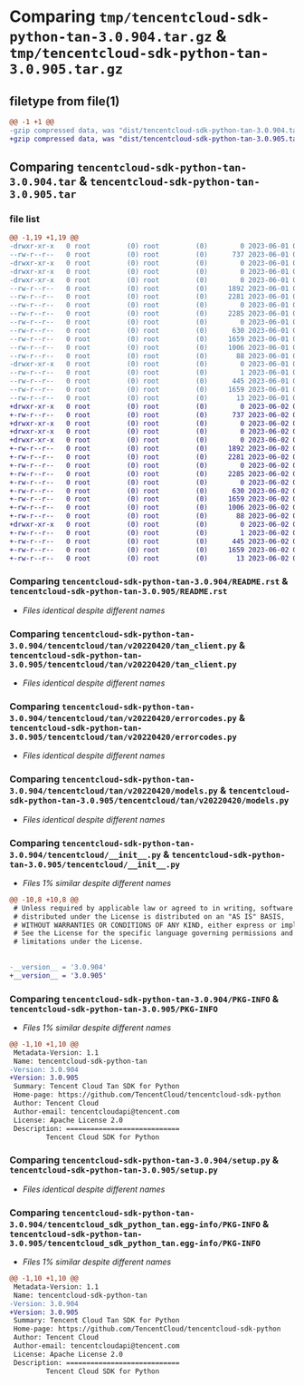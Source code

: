 # Comparing `tmp/tencentcloud-sdk-python-tan-3.0.904.tar.gz` & `tmp/tencentcloud-sdk-python-tan-3.0.905.tar.gz`

## filetype from file(1)

```diff
@@ -1 +1 @@
-gzip compressed data, was "dist/tencentcloud-sdk-python-tan-3.0.904.tar", last modified: Thu Jun  1 02:46:03 2023, max compression
+gzip compressed data, was "dist/tencentcloud-sdk-python-tan-3.0.905.tar", last modified: Fri Jun  2 00:38:53 2023, max compression
```

## Comparing `tencentcloud-sdk-python-tan-3.0.904.tar` & `tencentcloud-sdk-python-tan-3.0.905.tar`

### file list

```diff
@@ -1,19 +1,19 @@
-drwxr-xr-x   0 root         (0) root         (0)        0 2023-06-01 02:46:03.000000 tencentcloud-sdk-python-tan-3.0.904/
--rw-r--r--   0 root         (0) root         (0)      737 2023-06-01 02:46:03.000000 tencentcloud-sdk-python-tan-3.0.904/README.rst
-drwxr-xr-x   0 root         (0) root         (0)        0 2023-06-01 02:46:03.000000 tencentcloud-sdk-python-tan-3.0.904/tencentcloud/
-drwxr-xr-x   0 root         (0) root         (0)        0 2023-06-01 02:46:03.000000 tencentcloud-sdk-python-tan-3.0.904/tencentcloud/tan/
-drwxr-xr-x   0 root         (0) root         (0)        0 2023-06-01 02:46:03.000000 tencentcloud-sdk-python-tan-3.0.904/tencentcloud/tan/v20220420/
--rw-r--r--   0 root         (0) root         (0)     1892 2023-06-01 02:46:03.000000 tencentcloud-sdk-python-tan-3.0.904/tencentcloud/tan/v20220420/tan_client.py
--rw-r--r--   0 root         (0) root         (0)     2281 2023-06-01 02:46:03.000000 tencentcloud-sdk-python-tan-3.0.904/tencentcloud/tan/v20220420/errorcodes.py
--rw-r--r--   0 root         (0) root         (0)        0 2023-06-01 02:46:03.000000 tencentcloud-sdk-python-tan-3.0.904/tencentcloud/tan/v20220420/__init__.py
--rw-r--r--   0 root         (0) root         (0)     2285 2023-06-01 02:46:03.000000 tencentcloud-sdk-python-tan-3.0.904/tencentcloud/tan/v20220420/models.py
--rw-r--r--   0 root         (0) root         (0)        0 2023-06-01 02:46:03.000000 tencentcloud-sdk-python-tan-3.0.904/tencentcloud/tan/__init__.py
--rw-r--r--   0 root         (0) root         (0)      630 2023-06-01 02:46:03.000000 tencentcloud-sdk-python-tan-3.0.904/tencentcloud/__init__.py
--rw-r--r--   0 root         (0) root         (0)     1659 2023-06-01 02:46:03.000000 tencentcloud-sdk-python-tan-3.0.904/PKG-INFO
--rw-r--r--   0 root         (0) root         (0)     1006 2023-06-01 02:46:03.000000 tencentcloud-sdk-python-tan-3.0.904/setup.py
--rw-r--r--   0 root         (0) root         (0)       88 2023-06-01 02:46:03.000000 tencentcloud-sdk-python-tan-3.0.904/setup.cfg
-drwxr-xr-x   0 root         (0) root         (0)        0 2023-06-01 02:46:03.000000 tencentcloud-sdk-python-tan-3.0.904/tencentcloud_sdk_python_tan.egg-info/
--rw-r--r--   0 root         (0) root         (0)        1 2023-06-01 02:46:03.000000 tencentcloud-sdk-python-tan-3.0.904/tencentcloud_sdk_python_tan.egg-info/dependency_links.txt
--rw-r--r--   0 root         (0) root         (0)      445 2023-06-01 02:46:03.000000 tencentcloud-sdk-python-tan-3.0.904/tencentcloud_sdk_python_tan.egg-info/SOURCES.txt
--rw-r--r--   0 root         (0) root         (0)     1659 2023-06-01 02:46:03.000000 tencentcloud-sdk-python-tan-3.0.904/tencentcloud_sdk_python_tan.egg-info/PKG-INFO
--rw-r--r--   0 root         (0) root         (0)       13 2023-06-01 02:46:03.000000 tencentcloud-sdk-python-tan-3.0.904/tencentcloud_sdk_python_tan.egg-info/top_level.txt
+drwxr-xr-x   0 root         (0) root         (0)        0 2023-06-02 00:38:53.000000 tencentcloud-sdk-python-tan-3.0.905/
+-rw-r--r--   0 root         (0) root         (0)      737 2023-06-02 00:38:53.000000 tencentcloud-sdk-python-tan-3.0.905/README.rst
+drwxr-xr-x   0 root         (0) root         (0)        0 2023-06-02 00:38:53.000000 tencentcloud-sdk-python-tan-3.0.905/tencentcloud/
+drwxr-xr-x   0 root         (0) root         (0)        0 2023-06-02 00:38:53.000000 tencentcloud-sdk-python-tan-3.0.905/tencentcloud/tan/
+drwxr-xr-x   0 root         (0) root         (0)        0 2023-06-02 00:38:53.000000 tencentcloud-sdk-python-tan-3.0.905/tencentcloud/tan/v20220420/
+-rw-r--r--   0 root         (0) root         (0)     1892 2023-06-02 00:38:53.000000 tencentcloud-sdk-python-tan-3.0.905/tencentcloud/tan/v20220420/tan_client.py
+-rw-r--r--   0 root         (0) root         (0)     2281 2023-06-02 00:38:53.000000 tencentcloud-sdk-python-tan-3.0.905/tencentcloud/tan/v20220420/errorcodes.py
+-rw-r--r--   0 root         (0) root         (0)        0 2023-06-02 00:38:53.000000 tencentcloud-sdk-python-tan-3.0.905/tencentcloud/tan/v20220420/__init__.py
+-rw-r--r--   0 root         (0) root         (0)     2285 2023-06-02 00:38:53.000000 tencentcloud-sdk-python-tan-3.0.905/tencentcloud/tan/v20220420/models.py
+-rw-r--r--   0 root         (0) root         (0)        0 2023-06-02 00:38:53.000000 tencentcloud-sdk-python-tan-3.0.905/tencentcloud/tan/__init__.py
+-rw-r--r--   0 root         (0) root         (0)      630 2023-06-02 00:38:53.000000 tencentcloud-sdk-python-tan-3.0.905/tencentcloud/__init__.py
+-rw-r--r--   0 root         (0) root         (0)     1659 2023-06-02 00:38:53.000000 tencentcloud-sdk-python-tan-3.0.905/PKG-INFO
+-rw-r--r--   0 root         (0) root         (0)     1006 2023-06-02 00:38:53.000000 tencentcloud-sdk-python-tan-3.0.905/setup.py
+-rw-r--r--   0 root         (0) root         (0)       88 2023-06-02 00:38:53.000000 tencentcloud-sdk-python-tan-3.0.905/setup.cfg
+drwxr-xr-x   0 root         (0) root         (0)        0 2023-06-02 00:38:53.000000 tencentcloud-sdk-python-tan-3.0.905/tencentcloud_sdk_python_tan.egg-info/
+-rw-r--r--   0 root         (0) root         (0)        1 2023-06-02 00:38:53.000000 tencentcloud-sdk-python-tan-3.0.905/tencentcloud_sdk_python_tan.egg-info/dependency_links.txt
+-rw-r--r--   0 root         (0) root         (0)      445 2023-06-02 00:38:53.000000 tencentcloud-sdk-python-tan-3.0.905/tencentcloud_sdk_python_tan.egg-info/SOURCES.txt
+-rw-r--r--   0 root         (0) root         (0)     1659 2023-06-02 00:38:53.000000 tencentcloud-sdk-python-tan-3.0.905/tencentcloud_sdk_python_tan.egg-info/PKG-INFO
+-rw-r--r--   0 root         (0) root         (0)       13 2023-06-02 00:38:53.000000 tencentcloud-sdk-python-tan-3.0.905/tencentcloud_sdk_python_tan.egg-info/top_level.txt
```

### Comparing `tencentcloud-sdk-python-tan-3.0.904/README.rst` & `tencentcloud-sdk-python-tan-3.0.905/README.rst`

 * *Files identical despite different names*

### Comparing `tencentcloud-sdk-python-tan-3.0.904/tencentcloud/tan/v20220420/tan_client.py` & `tencentcloud-sdk-python-tan-3.0.905/tencentcloud/tan/v20220420/tan_client.py`

 * *Files identical despite different names*

### Comparing `tencentcloud-sdk-python-tan-3.0.904/tencentcloud/tan/v20220420/errorcodes.py` & `tencentcloud-sdk-python-tan-3.0.905/tencentcloud/tan/v20220420/errorcodes.py`

 * *Files identical despite different names*

### Comparing `tencentcloud-sdk-python-tan-3.0.904/tencentcloud/tan/v20220420/models.py` & `tencentcloud-sdk-python-tan-3.0.905/tencentcloud/tan/v20220420/models.py`

 * *Files identical despite different names*

### Comparing `tencentcloud-sdk-python-tan-3.0.904/tencentcloud/__init__.py` & `tencentcloud-sdk-python-tan-3.0.905/tencentcloud/__init__.py`

 * *Files 1% similar despite different names*

```diff
@@ -10,8 +10,8 @@
 # Unless required by applicable law or agreed to in writing, software
 # distributed under the License is distributed on an "AS IS" BASIS,
 # WITHOUT WARRANTIES OR CONDITIONS OF ANY KIND, either express or implied.
 # See the License for the specific language governing permissions and
 # limitations under the License.
 
 
-__version__ = '3.0.904'
+__version__ = '3.0.905'
```

### Comparing `tencentcloud-sdk-python-tan-3.0.904/PKG-INFO` & `tencentcloud-sdk-python-tan-3.0.905/PKG-INFO`

 * *Files 1% similar despite different names*

```diff
@@ -1,10 +1,10 @@
 Metadata-Version: 1.1
 Name: tencentcloud-sdk-python-tan
-Version: 3.0.904
+Version: 3.0.905
 Summary: Tencent Cloud Tan SDK for Python
 Home-page: https://github.com/TencentCloud/tencentcloud-sdk-python
 Author: Tencent Cloud
 Author-email: tencentcloudapi@tencent.com
 License: Apache License 2.0
 Description: ============================
         Tencent Cloud SDK for Python
```

### Comparing `tencentcloud-sdk-python-tan-3.0.904/setup.py` & `tencentcloud-sdk-python-tan-3.0.905/setup.py`

 * *Files identical despite different names*

### Comparing `tencentcloud-sdk-python-tan-3.0.904/tencentcloud_sdk_python_tan.egg-info/PKG-INFO` & `tencentcloud-sdk-python-tan-3.0.905/tencentcloud_sdk_python_tan.egg-info/PKG-INFO`

 * *Files 1% similar despite different names*

```diff
@@ -1,10 +1,10 @@
 Metadata-Version: 1.1
 Name: tencentcloud-sdk-python-tan
-Version: 3.0.904
+Version: 3.0.905
 Summary: Tencent Cloud Tan SDK for Python
 Home-page: https://github.com/TencentCloud/tencentcloud-sdk-python
 Author: Tencent Cloud
 Author-email: tencentcloudapi@tencent.com
 License: Apache License 2.0
 Description: ============================
         Tencent Cloud SDK for Python
```

